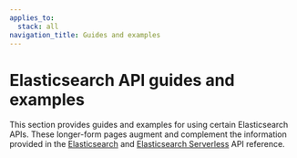 ```yaml
---
applies_to:
  stack: all
navigation_title: Guides and examples
---
```

# Elasticsearch API guides and examples

This section provides guides and examples for using certain Elasticsearch APIs. These longer-form pages augment and complement the information provided in the [Elasticsearch](https://www.elastic.co/docs/api/doc/elasticsearch) and [Elasticsearch Serverless](https://www.elastic.co/docs/api/doc/elasticsearch-serverless) API reference.
